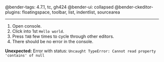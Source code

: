 @bender-tags: 4.7.1, tc, gh424
@bender-ui: collapsed
@bender-ckeditor-plugins: floatingspace, toolbar, list, indentlist, sourcearea

----

1. Open console.
1. Click into 1st `Hello world`.
1. Press `TAB` few times to cycle through other editors.
1. There should be no error in the console.

**Unexpected:** Error with status: `Uncaught TypeError: Cannot read property 'contains' of null`
